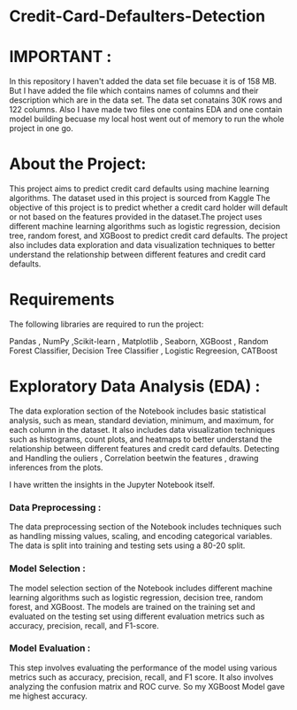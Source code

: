 # Credit-Card-Defaulters-Detection

# IMPORTANT :
In this repository I haven't added the data set file becuase it is of 158 MB. But I have added the file which contains names of columns and their description which
are in the data set. The data set conatains 30K rows and 122 columns.
Also I have made two files one contains EDA and one contain model building becuase my local host went out of memory to run the whole project in one go. 

# About the Project:
This project aims to predict credit card defaults using machine learning algorithms. The dataset used in this project is sourced from Kaggle 
The objective of this project is to predict whether a credit card holder will default or not based on the features provided in the dataset.The project uses 
different machine learning algorithms such as logistic regression, decision tree, random forest, and XGBoost to predict credit card defaults.
The project also includes data exploration and data visualization techniques to better understand the relationship between different features and credit card defaults.

# Requirements
The following libraries are required to run the project:

Pandas ,  NumPy ,Scikit-learn , Matplotlib , Seaborn, XGBoost , Random Forest Classifier, Decision Tree Classifier , Logistic Regreesion, CATBoost

# Exploratory Data Analysis (EDA) :
The data exploration section of the Notebook includes basic statistical analysis, such as mean, standard deviation, minimum, and maximum, for each column in the dataset. 
It also includes data visualization techniques such as histograms, count plots, and heatmaps to better understand the relationship between different features and 
credit card defaults.
Detecting and Handling the ouliers , Correlation beetwin the features , drawing inferences from the plots.

I have written the insights in the Jupyter Notebook itself.

### Data Preprocessing : 
The data preprocessing section of the Notebook includes techniques such as handling missing values, scaling, and encoding categorical variables. 
The data is split into training and testing sets using a 80-20 split.

### Model Selection : 
The model selection section of the Notebook includes different machine learning algorithms such as logistic regression, decision tree, random forest, and XGBoost. 
The models are trained on the training set and evaluated on the testing set using different evaluation metrics such as accuracy, precision, recall, and F1-score.

### Model Evaluation :
This step involves evaluating the performance of the model using various metrics such as accuracy, precision, recall, and F1 score.
It also involves analyzing the confusion matrix and ROC curve. So my XGBoost Model gave me highest accuracy.







